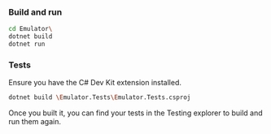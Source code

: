 ### Build and run

```bash
cd Emulator\
dotnet build
dotnet run
```

### Tests

Ensure you have the C# Dev Kit extension installed.

```bash
dotnet build \Emulator.Tests\Emulator.Tests.csproj
```

Once you built it, you can find your tests in the Testing explorer to build and run them again.